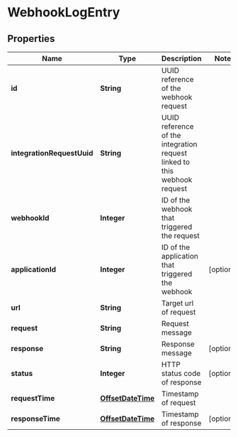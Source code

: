 
# WebhookLogEntry

## Properties
Name | Type | Description | Notes
------------ | ------------- | ------------- | -------------
**id** | **String** | UUID reference of the webhook request | 
**integrationRequestUuid** | **String** | UUID reference of the integration request linked to this webhook request | 
**webhookId** | **Integer** | ID of the webhook that triggered the request | 
**applicationId** | **Integer** | ID of the application that triggered the webhook |  [optional]
**url** | **String** | Target url of request | 
**request** | **String** | Request message | 
**response** | **String** | Response message |  [optional]
**status** | **Integer** | HTTP status code of response |  [optional]
**requestTime** | [**OffsetDateTime**](OffsetDateTime.md) | Timestamp of request | 
**responseTime** | [**OffsetDateTime**](OffsetDateTime.md) | Timestamp of response |  [optional]



